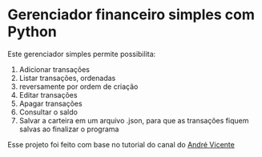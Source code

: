 # Gerenciador financeiro simples com Python

Este gerenciador simples permite possibilita:
<ol>
<li>Adicionar transações
<li>Listar transações, ordenadas <li>reversamente por ordem de criação
<li>Editar transações
<li>Apagar transações
<li>Consultar o saldo
<li>Salvar a carteira em um arquivo .json, para que as transações fiquem salvas ao finalizar o programa
</ol>


Esse projeto foi feito com base no tutorial do canal do [André Vicente](https://www.youtube.com/channel/UCn9v72oA0RDGL2VoSMenwYA)
